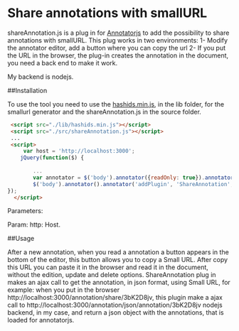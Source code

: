 Share annotations with smallURL
===============================

shareAnnotation.js is a plug in for [Annotatorjs](http://annotatorjs.org/) to add the possibility to share annotations with smallURL.
This plug works in two environments:
1- Modify the annotator editor, add a button where you can copy the url
2- If you put the URL in the browser, the plug-in creates the annotation in the document, you need a back end to make it work.

My backend is nodejs.

##Installation

To use the tool you need to use the [hashids.min.js](http://www.hashids.org/), in the lib folder, for the smallurl generator and the shareAnnotation.js in the source folder.

```html
 <script src="./lib/hashids.min.js"></script>
 <script src="./src/shareAnnotation.js"></script>
 ...
 <script>
     var host = 'http://localhost:3000';
	jQuery(function($) {
   
		...
	    var annotator = $('body').annotator({readOnly: true}).annotator().data('annotator');
	    $('body').annotator().annotator('addPlugin', 'ShareAnnotation',{http:host});
});
  </script>
```
Parameters:

Param: http: Host.

##Usage

After a new annotation, when you read a annotation a button appears in the bottom of the editor, this button allows you to copy a Small URL. After copy this URL you can paste it in the browser and read it in the document, without the edition, update and delete options.
ShareAnnotation plug in makes an ajax call to get the annotation, in json format, using Small URL, 
for example: when you put in the browser http://localhost:3000/annotation/share/3bK2D8jv, this plugin make a ajax call to http://localhost:3000/annotation/json/annotation/3bK2D8jv nodejs backend, in my case, and return a json object with the annotations, that is loaded for annotatorjs.




